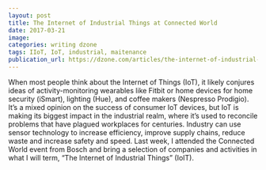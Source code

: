 ```yaml
---
layout: post
title: The Internet of Industrial Things at Connected World
date: 2017-03-21
image:
categories: writing dzone
tags: IIoT, IoT, industrial, maitenance
publication_url: https://dzone.com/articles/the-internet-of-industrial-things
---
```

When most people think about the Internet of Things (IoT), it likely conjures ideas of activity-monitoring wearables like Fitbit or home devices for home security (iSmart), lighting (Hue), and coffee makers (Nespresso Prodigio). It’s a mixed opinion on the success of consumer IoT devices, but IoT is making its biggest impact in the industrial realm, where it’s used to reconcile problems that have plagued workplaces for centuries. Industry can use sensor technology to increase efficiency, improve supply chains, reduce waste and increase safety and speed. Last week, I attended the Connected World event from Bosch and bring a selection of companies and activities in what I will term, “The Internet of Industrial Things” (IoIT).


